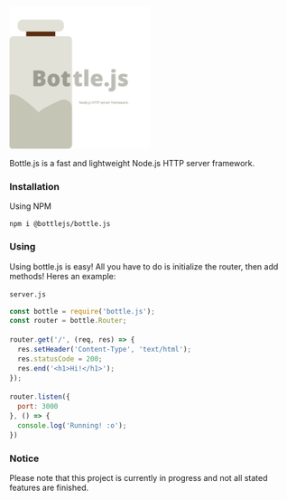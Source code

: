 <img src="./assets/logo.svg" alt="bottle.js (Logo)" width="250px" height="250px"/>

Bottle.js is a fast and lightweight Node.js HTTP server framework.

### Installation

Using NPM

```
npm i @bottlejs/bottle.js
```

### Using

Using bottle.js is easy! All you have to do is initialize the router, then add methods! Heres an example:

`server.js`
```js
const bottle = require('bottle.js');
const router = bottle.Router;

router.get('/', (req, res) => {
  res.setHeader('Content-Type', 'text/html');
  res.statusCode = 200;
  res.end('<h1>Hi!</h1>');
});

router.listen({
  port: 3000
}, () => {
  console.log('Running! :o');
})
```

### Notice

Please note that this project is currently in progress and not all stated features are finished.